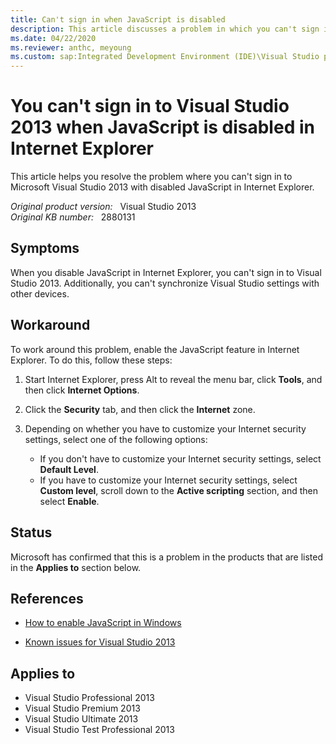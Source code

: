```yaml
---
title: Can't sign in when JavaScript is disabled
description: This article discusses a problem in which you can't sign in to Visual Studio 2013 when JavaScript is disabled in Internet Explorer and provides a workaround.
ms.date: 04/22/2020
ms.reviewer: anthc, meyoung
ms.custom: sap:Integrated Development Environment (IDE)\Visual Studio profile, sign-in, syncing
---
```

# You can't sign in to Visual Studio 2013 when JavaScript is disabled in Internet Explorer

This article helps you resolve the problem where you can't sign in to Microsoft Visual Studio 2013 with disabled JavaScript in Internet Explorer.

_Original product version:_ &nbsp; Visual Studio 2013  
_Original KB number:_ &nbsp; 2880131

## Symptoms

When you disable JavaScript in Internet Explorer, you can't sign in to Visual Studio 2013. Additionally, you can't synchronize Visual Studio settings with other devices.

## Workaround

To work around this problem, enable the JavaScript feature in Internet Explorer. To do this, follow these steps:

1. Start Internet Explorer, press Alt to reveal the menu bar, click **Tools**, and then click **Internet Options**.
2. Click the **Security** tab, and then click the **Internet** zone.
3. Depending on whether you have to customize your Internet security settings, select one of the following options:

   - If you don't have to customize your Internet security settings, select **Default Level**.
   - If you have to customize your Internet security settings, select **Custom level**, scroll down to the **Active scripting** section, and then select **Enable**.

## Status

Microsoft has confirmed that this is a problem in the products that are listed in the **Applies to** section below.

## References

- [How to enable JavaScript in Windows](https://support.microsoft.com/help/3135465)

- [Known issues for Visual Studio 2013](https://support.microsoft.com/help/2890846)

## Applies to

- Visual Studio Professional 2013
- Visual Studio Premium 2013
- Visual Studio Ultimate 2013
- Visual Studio Test Professional 2013
